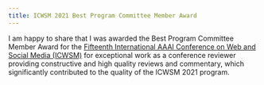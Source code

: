 ```yaml
---
title: ICWSM 2021 Best Program Committee Member Award
---
```


I am happy to share that I was awarded the Best Program Committee Member Award for the [Fifteenth International AAAI Conference on
Web and Social Media (ICWSM)](https://icwsm.org/2021/) for exceptional work as a conference reviewer providing constructive and high quality reviews and commentary, which significantly contributed to the quality of the ICWSM 2021 program.




